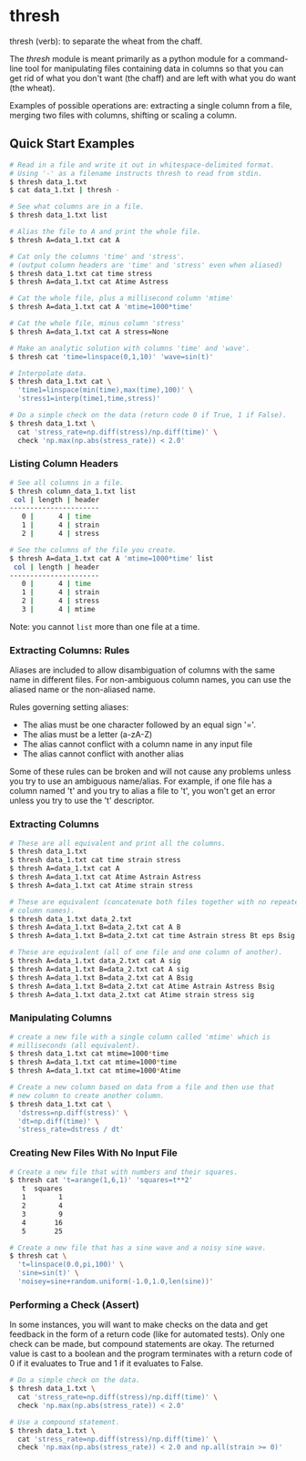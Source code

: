 # thresh

thresh (verb): to separate the wheat from the chaff.

The _thresh_ module is meant primarily as a python module for a
command-line tool for manipulating files containing data in columns so
that you can get rid of what you don't want (the chaff) and are left
with what you do want (the wheat).

Examples of possible operations are: extracting a single column from a
file, merging two files with columns, shifting or scaling a column.


## Quick Start Examples

```bash
# Read in a file and write it out in whitespace-delimited format.
# Using '-' as a filename instructs thresh to read from stdin.
$ thresh data_1.txt
$ cat data_1.txt | thresh -
```

```bash
# See what columns are in a file.
$ thresh data_1.txt list
```

```bash
# Alias the file to A and print the whole file.
$ thresh A=data_1.txt cat A

# Cat only the columns 'time' and 'stress'.
# (output column headers are 'time' and 'stress' even when aliased)
$ thresh data_1.txt cat time stress
$ thresh A=data_1.txt cat Atime Astress

# Cat the whole file, plus a millisecond column 'mtime'
$ thresh A=data_1.txt cat A 'mtime=1000*time'

# Cat the whole file, minus column 'stress'
$ thresh A=data_1.txt cat A stress=None
```

```bash
# Make an analytic solution with columns 'time' and 'wave'.
$ thresh cat 'time=linspace(0,1,10)' 'wave=sin(t)'
```

```bash
# Interpolate data.
$ thresh data_1.txt cat \
  'time1=linspace(min(time),max(time),100)' \
  'stress1=interp(time1,time,stress)'
```

```bash
# Do a simple check on the data (return code 0 if True, 1 if False).
$ thresh data_1.txt \
  cat 'stress_rate=np.diff(stress)/np.diff(time)' \
  check 'np.max(np.abs(stress_rate)) < 2.0'
```


### Listing Column Headers

```bash
# See all columns in a file.
$ thresh column_data_1.txt list
 col | length | header
----------------------
   0 |      4 | time
   1 |      4 | strain
   2 |      4 | stress
```

```bash
# See the columns of the file you create.
$ thresh A=data_1.txt cat A 'mtime=1000*time' list
 col | length | header
----------------------
   0 |      4 | time
   1 |      4 | strain
   2 |      4 | stress
   3 |      4 | mtime
```

Note: you cannot `list` more than one file at a time.


### Extracting Columns: Rules

Aliases are included to allow disambiguation of columns with the same
name in different files. For non-ambiguous column names, you can use
the aliased name or the non-aliased name.

Rules governing setting aliases:
* The alias must be one character followed by an equal sign '='.
* The alias must be a letter (a-zA-Z)
* The alias cannot conflict with a column name in any input file
* The alias cannot conflict with another alias

Some of these rules can be broken and will not cause any problems
unless you try to use an ambiguous name/alias. For example, if one
file has a column named 't' and you try to alias a file to 't', you
won't get an error unless you try to use the 't' descriptor.


### Extracting Columns

```bash
# These are all equivalent and print all the columns.
$ thresh data_1.txt
$ thresh data_1.txt cat time strain stress
$ thresh A=data_1.txt cat A
$ thresh A=data_1.txt cat Atime Astrain Astress
$ thresh A=data_1.txt cat Atime strain stress

# These are equivalent (concatenate both files together with no repeated
# column names).
$ thresh data_1.txt data_2.txt
$ thresh A=data_1.txt B=data_2.txt cat A B
$ thresh A=data_1.txt B=data_2.txt cat time Astrain stress Bt eps Bsig

# These are equivalent (all of one file and one column of another).
$ thresh A=data_1.txt data_2.txt cat A sig
$ thresh A=data_1.txt B=data_2.txt cat A sig
$ thresh A=data_1.txt B=data_2.txt cat A Bsig
$ thresh A=data_1.txt B=data_2.txt cat Atime Astrain Astress Bsig
$ thresh A=data_1.txt data_2.txt cat Atime strain stress sig
```


### Manipulating Columns
```bash
# create a new file with a single column called 'mtime' which is
# milliseconds (all equivalent).
$ thresh data_1.txt cat mtime=1000*time
$ thresh A=data_1.txt cat mtime=1000*time
$ thresh A=data_1.txt cat mtime=1000*Atime

# Create a new column based on data from a file and then use that
# new column to create another column.
$ thresh data_1.txt cat \
  'dstress=np.diff(stress)' \
  'dt=np.diff(time)' \
  'stress_rate=dstress / dt'
```


### Creating New Files With No Input File
```bash
# Create a new file that with numbers and their squares.
$ thresh cat 't=arange(1,6,1)' 'squares=t**2'
   t  squares
   1        1
   2        4
   3        9
   4       16
   5       25
```

```bash
# Create a new file that has a sine wave and a noisy sine wave.
$ thresh cat \
  't=linspace(0.0,pi,100)' \
  'sine=sin(t)' \
  'noisey=sine+random.uniform(-1.0,1.0,len(sine))'
```


### Performing a Check (Assert)

In some instances, you will want to make checks on the data and get
feedback in the form of a return code (like for automated tests). Only
one check can be made, but compound statements are okay. The returned
value is cast to a boolean and the program terminates with a return
code of 0 if it evaluates to True and 1 if it evaluates to False.

```bash
# Do a simple check on the data.
$ thresh data_1.txt \
  cat 'stress_rate=np.diff(stress)/np.diff(time)' \
  check 'np.max(np.abs(stress_rate)) < 2.0'

# Use a compound statement.
$ thresh data_1.txt \
  cat 'stress_rate=np.diff(stress)/np.diff(time)' \
  check 'np.max(np.abs(stress_rate)) < 2.0 and np.all(strain >= 0)'
```
